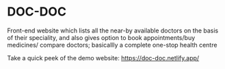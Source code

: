 # DOC-DOC
Front-end website which lists all the near-by available doctors on the basis of their speciality, and also gives option to book appointments/buy medicines/ compare doctors; basicallly a complete one-stop health centre

Take a quick peek of the demo website: https://doc-doc.netlify.app/
